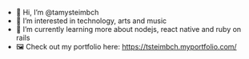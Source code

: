 - 👋 Hi, I’m @tamysteimbch
- 👀 I’m interested in technology, arts and music
- 🌱 I’m currently learning more about nodejs, react native and ruby on rails
- 🖼️ Check out my portfolio here: https://tsteimbch.myportfolio.com/

<!---
tamysteimbch/tamysteimbch is a ✨ special ✨ repository because its `README.md` (this file) appears on your GitHub profile.
You can click the Preview link to take a look at your changes.
--->
